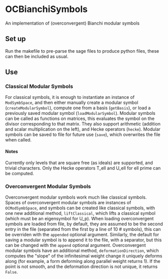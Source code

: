 # OCBianchiSymbols
An implementation of (overconvergent) Bianchi modular symbols

## Set up
Run the makefile to pre-parse the sage files to produce python files, these can then be included as usual.

## Use
### Classical Modular Symbols
For classical symbols, it is enough to instantiate an instance of `ModSymbSpace`, and then either manually create a modular symbol (`createModularSymbol`), compute one from a basis (`getBasis`), or load a previously saved modular symbol (`loadModularSymbol`). Modular symbols can be called as functions on matrices, this evaluates the symbol on the divisor corresponding to that matrix. They also support arithmetic (addition and scalar multiplication on the left), and Hecke operators (`hecke`). Modular symbols can be saved to file for future use (`save`), which overwrites the file when called.

#### Notes
Currently only levels that are square free (as ideals) are supported, and trivial characters. Only the Hecke operators T_ell and U_ell for ell prime can be computed.


### Overconvergent Modular Symbols
Overconvergent modular symbols work much like classical symbols. Spaces of overconvergent modular symbols are instances of `OCModSymbSpace`, and symbols can be created like classical symbols, with one new additional method, `liftClassical`, which lifts a classical symbol (which must be an eigensymbol for U_p). When loading overconvergent symbols are loaded from file, by default, they are assumed to be the second entry in the file (separated from the first by a line of 10 # symbols), this can be overriden with the `appended` optional argument. Similarly, the default for saving a modular symbol is to append it to the file, with a separator, but this can be changed with the `append` optional argument. Overconvergent modular symbols have an additional method, `deformationDirection`, which computes the "slope" of the infinitesimal weight change it uniquely deforms along (for example, a form deforming along parallel weight returns 1). If the point is not smooth, and the deformation direction is not unique, it returns `False`.
